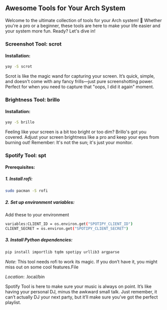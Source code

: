 ## Awesome Tools for Your Arch System

Welcome to the ultimate collection of tools for your Arch system! 🎉 Whether you're a pro or a beginner, these tools are here to make your life easier and your system more fun. Ready? Let's dive in!

### Screenshot Tool: scrot
#### Installation:
```bash
yay -S scrot 
```

Scrot is like the magic wand for capturing your screen. It’s quick, simple, and doesn't come with any fancy frills—just pure screenshotting power. Perfect for when you need to capture that "oops, I did it again" moment.
### Brightness Tool: brillo

#### Installation:
```bash
yay -S brillo
```

Feeling like your screen is a bit too bright or too dim? Brillo's got you covered. Adjust your screen brightness like a pro and keep your eyes from burning out! Remember: It's not the sun; it's just your monitor.

### Spotify Tool: spt
#### Prerequisites:
##### 1. Install rofi:
```bash
sudo pacman -S rofi
```
##### 2. Set up environment variables:
Add these to your environment 
```bash
variables:CLIENT_ID = os.environ.get("SPOTIPY_CLIENT_ID")
CLIENT_SECRET = os.environ.get("SPOTIPY_CLIENT_SECRET")
```
##### 3. Install Python dependencies:
```bash
pip install importlib tqdm spotipy urllib3 argparse
```
$Note$: This tool needs rofi to work its magic. If you don’t have it, you might miss out on some cool features.File 

$Location$: .local/bin

Spotify Tool is here to make sure your music is always on point. It’s like having your personal DJ, minus the awkward small talk. Just remember, it can’t actually DJ your next party, but it’ll make sure you’ve got the perfect playlist.
